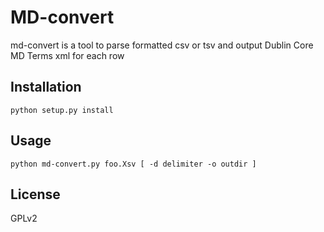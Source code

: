 MD-convert
=====

md-convert is a tool to parse formatted csv or tsv and output Dublin Core MD Terms xml for each row

Installation
------------

    python setup.py install

Usage
-----

    python md-convert.py foo.Xsv [ -d delimiter -o outdir ]

License
-----
GPLv2
